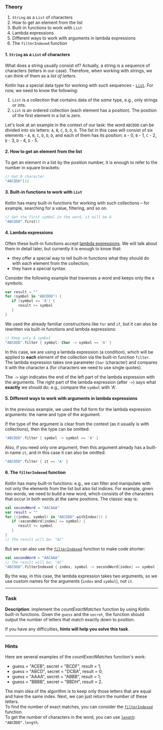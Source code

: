 ### Theory

1. `String` as a `List` of characters
2. How to get an element from the list
3. Built-in functions to work with `List`
4. Lambda expressions
5. Different ways to work with arguments in lambda expressions
6. The `filterIndexed` function

#### 1. `String` as a `List` of characters

What does a string usually consist of?
Actually, a string is a sequence of characters (letters in our case).
Therefore, when working with strings, we can think of them as a _list of letters_.

Kotlin has a special data type for working with such sequences - [`List`](https://kotlinlang.org/api/latest/jvm/stdlib/kotlin.collections/-list/).
For now, we need to know the following:
1) `List` is a collection that contains data of the _same_ type, e.g., only strings or ints.
3) `List` is an ordered collection (each element has a position).
   The position of the first element in a list is zero.

Let's look at an example in the context of our task:
the word `ABCDDD` can be divided into six letters: `A`, `B`, `C`, `D`, `D`, `D`.
The list in this case will consist of six elements - `A`, `B`, `C`, `D`, `D`, `D`,
and each of them has its position: `A` - 0, `B` - 1, `C` - 2, `D` - 3, `D` - 4, `D` - 5.

#### 2. How to get an element from the list

To get an element in a list by the position number,
it is enough to refer to the number in square brackets:
```kotlin
// Get B character
"ABCDDD"[1]
```

#### 3. Built-in functions to work with `List`

Kotlin has many built-in functions for working with such collections –
for example, searching for a value, filtering, and so on.
```kotlin
// Get the first symbol in the word, it will be A
"ABCDDD".first()
```

#### 4. Lambda expressions

Often these built-in functions accept [lambda expressions](https://kotlinlang.org/docs/lambdas.html#lambda-expressions-and-anonymous-functions).
We will talk about them in detail later, but currently it is enough to know that:
- they offer a special way to tell built-in functions what they should do with _each_ 
element from the collection;
- they have a special syntax.

Consider the following example that traverses a word and keeps only the `A` symbols:
```kotlin
var result = ""
for (symbol in "ABCDDD") {
   if (symbol == 'A') {
      result += symbol
   }
}
```

We used the already familiar constructions like `for` and `if`, but it can also be rewritten via built-in functions and lambda expressions:

```kotlin
// Keep only A symbol
"ABCDDD".filter { symbol: Char -> symbol == 'A' }
```
In this case, we are using a lambda expression (a condition), 
which will be applied to **each** element of the collection via the built-in function `filter`.
The lambda expression takes one parameter `Char` (character) and compares it with the character `A` 
(for characters we need to use single quotes).

The `->` sign indicates the end of the left part of the lambda expression with the arguments.
The right part of the lambda expression (after `->`) says what **exactly** we should do: e.g., compare the `symbol` with 'A'.

#### 5. Different ways to work with arguments in lambda expressions

In the previous example, we used the full form for the lambda expression arguments: the name and type of the argument.

If the type of the argument is clear from the context (as it usually is with collections), 
then the type can be omitted:
```kotlin
"ABCDDD".filter { symbol -> symbol == 'A' }
```

Also, if you need only one argument,
then this argument already has a built-in name `it`, and in this case it can also be omitted:
```kotlin
"ABCDDD".filter { it == 'A' }
```

#### 6. The `filterIndexed` function

Kotlin has many built-in functions: e.g., we can filter and manipulate with not only the elements from the list but also list indices.
For example, given two words, we need to build a new word, which consists of the characters that occur in both words at the same positions.
The classic way is:
```kotlin
val secondWord = "AACAAA"
var result = ""
for ((index, symbol) in "ABCDDD".withIndex()) {
   if (secondWord[index] == symbol) {
      result += symbol
   }
}
// The result will be: "AC"
```

But we can also use the [`filterIndexed`](https://kotlinlang.org/api/latest/jvm/stdlib/kotlin.collections/filter-indexed.html) function to make code shorter:
```kotlin
val secondWord = "AACAAA"
// The result will be: "AC"
"ABCDDD".filterIndexed { index, symbol -> secondWord[index] == symbol }
```

By the way, in this case, the lambda expression takes two arguments, so we use custom names for the arguments (`index` and `symbol`), not `it`.

___

### Task

**Description**: implement the _countExactMatches_ function by using Kotlin built-in functions. Given the `guess` and the `secret`, the function should output the number of letters that match exactly down to position.

If you have any difficulties, **hints will help you solve this task**.

----

### Hints

<div class="Hint">

Here are several examples of the _countExactMatches_ function's work:

- guess = "ACEB", secret = "BCDF", result = 1;
- guess = "ABCD", secret = "DCBA", result = 0;
- guess = "AAAA", secret = "ABBB", result = 1;
- guess = "BBBB", secret = "BBDH", result = 2.
</div>

<div class="Hint">
The main idea of the algorithm is to keep only those letters that are equal and have the same index. 
Next, we can just return the number of these letters.
</div>

<div class="Hint">
To find the number of exact matches, you can consider the <a href="https://kotlinlang.org/api/latest/jvm/stdlib/kotlin.text/filter-indexed.html"><code>filterIndexed</code></a> function.
</div>

<div class="Hint">
To get the number of characters in the word, you can use <a href="https://kotlinlang.org/api/latest/jvm/stdlib/kotlin/-string/length.html#length"><code>length</code></a>:
<code>"ABCDDD".length</code>.  
</div>
